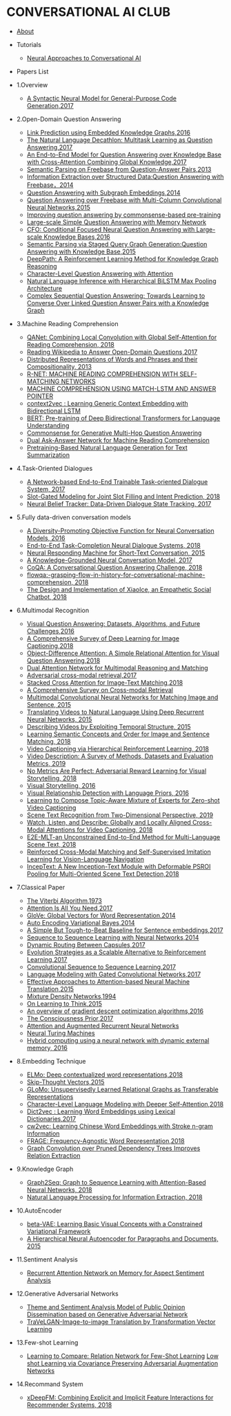 ﻿<!-- docs/_sidebar.md -->

# CONVERSATIONAL AI CLUB

- [About](about.md)

- Tutorials
  - [Neural Approaches to Conversational AI](tutorials/neural-approaches-to-conversational-ai.md)

- Papers List
<!--NOTE:有序列表的一级列表“1.“后不能有空格-->
  - 1.Overview
    - [A Syntactic Neural Model for General-Purpose Code Generation,2017](a-syntactic-neural-model-for-general-purpose-code-generation-2017.md)
  
  - 2.Open-Domain Question Answering
    - [Link Prediction using Embedded Knowledge Graphs,2016](papers/link-prediction-using-embedded-knowledge-graphs-2016.md)  
    - [The Natural Language Decathlon: Multitask Learning as Question Answering,2017](papers/the-natural-language-decathlon-multitask-learning-as-question-answering-2018.md)
    - [An End-to-End Model for Question Answering over Knowledge Base with Cross-Attention Combining Global Knowledge,2017](papers/an-end-to-end-model-for-question-answering-over-knowledge-base-with-cross-attention-combining-global-knowledge.md)
    - [Semantic Parsing on Freebase from Question-Answer Pairs,2013](papers/semantic-parsing-on-freebase-from-question-answer-pairs-2013.md)
    - [Information Extraction over Structured Data:Question Answering with Freebase，2014](papers/information-extraction-over-structured-data-question-answering-with-freebase-2014.md)
    - [Question Answering with Subgraph Embeddings,2014](papers/question-answering-with-subgraph-embeddings-2014.md)
    - [Question Answering over Freebase with Multi-Column Convolutional Neural Networks,2015](papers/question-answering-over-freebase-with-multi-column-convolutional-neural-networks-2015.md)
    - [Improving question answering by commonsense-based pre-training](papers/improving-question-answering-by-commonsense-based-pre-training-2018.md)
    - [Large-scale Simple Question Answering with Memory Network](papers/large-scale-simple-question-answering-with-memory-network-2015.md)
    - [CFO: Conditional Focused Neural Question Answering with Large-scale Knowledge Bases,2016](papers/cfo-conditional-focused-neural-question-answering-with-large-scale-knowledge-bases-2015.md)
    - [Semantic Parsing via Staged Query Graph Generation:Question Answering with Knowledge Base,2015](papers/semantic-parsing-via-staged-query-graph-generation-question-answering-with-knowledge-base-2015.md)
    - [DeepPath: A Reinforcement Learning Method for Knowledge Graph Reasoning](papers/deeppath-a-reinforcement-learning-method-for-knowledge-graph-reasoning-2018.md)
    - [Character-Level Question Answering with Attention](papers/character-level-question-answering-with-attention.md)
    - [Natural Language Inference with Hierarchical BiLSTM Max Pooling Architecture](papers/natural-language-inference-with-hierarchical-bilstm-max-pooling-architecture-2018.md)
    - [Complex Sequential Question Answering: Towards Learning to Converse Over Linked Question Answer Pairs with a Knowledge Graph](papers/complex-sequential-question-answering-towards-learning-to-converse-over-linked-question-answer-pairs-with-a-knowledge-graph-2018.md)
    
  - 3.Machine Reading Comprehension
    - [QANet: Combining Local Convolution with Global Self-Attention for Reading Comprehension, 2018](papers/qanet-combining-local-convolution-with-global-self-attention-for-reading-comprehension-2018.md)
    - [Reading Wikipedia to Answer Open-Domain Questions,2017](papers/reading-wikipedia-to-answer-open-domain-questions-2017.md)
    - [Distributed Representations of Words and Phrases and their Compositionality, 2013](papers/distributed-representations-of-words-and-phrases-2013.md)
    - [R-NET: MACHINE READING COMPREHENSION WITH SELF-MATCHING NETWORKS](papers/r-net-machine-reading-comprehension-with-self-matching-networks-2017.md)
    - [MACHINE COMPREHENSION USING MATCH-LSTM AND ANSWER POINTER](papers/machine-comprehension-using-match-lstm-and-answer-pointer-2016.md)
    - [context2vec : Learning Generic Context Embedding with Bidirectional LSTM](papers/context2vec-learning-generic-context-embedding-with-bidirectional-LSTM.md)
    - [BERT: Pre-training of Deep Bidirectional Transformers for Language Understanding](papers/bert-pre-training-of-deep-bidirectional-transformers-for-language-understanding.md)
    - [Commonsense for Generative Multi-Hop Question Answering](papers/commonsense-for-generative-multi-hop-question-answering-2018.md.md)
    - [Dual Ask-Answer Network for Machine Reading Comprehension](papers/dual-ask-answer-network-for-machine-reading-comprehension.md)
    - [Pretraining-Based Natural Language Generation for Text Summarization](papers/pretraining-based-natural-language-generation-for-text-summarization-2019.md)

  - 4.Task-Oriented Dialogues
    - [A Network-based End-to-End Trainable Task-oriented Dialogue System, 2017](papers/a-network-based-end-to-end-trainable-task-oriented-dialogue-system-2017.md)
    - [Slot-Gated Modeling for Joint Slot Filling and Intent Prediction, 2018](/papers/slot-gated-modeling-for-joint-slot-filling-and-intent-prediction-2018.md)
    - [Neural Belief Tracker: Data-Driven Dialogue State Tracking, 2017](papers/neural-belief-tracker-data-driven-dialogue-state-tracking-2017.md)

  - 5.Fully data-driven conversation models
    - [A Diversity-Promoting Objective Function for Neural Conversation Models, 2016](papers/a-diversity-promoting-objective-function-for-neural-conversational-models-2016.md)
    - [End-to-End Task-Completion Neural Dialogue Systems, 2018](papers/end-to-end-task-completion-neural-dialogue-systems-2018.md) 
    - [Neural Responding Machine for Short-Text Conversation, 2015](papers/neural-responding-machine-for-short-text-conversation-2015.md)
    - [A Knowledge-Grounded Neural Conversation Model, 2017](papers/a-knowledge-grounded-neural-conversation-model-2017.md)
    - [CoQA: A Conversational Question Answering Challenge, 2018](papers/coqa-a-conversational-question-answering-challenge-2018.md)
    - [flowqa:-grasping-flow-in-history-for-conversational-machine-comprehension, 2018](papers/flowqa--grasping-flow-in-history-for-conversational-machine-comprehension-2018.md)
    - [The Design and Implementation of XiaoIce, an Empathetic Social Chatbot, 2018](papers/the-design-and-implementation-of-xiaoice-an-empathetic-social-chatbot.md)

  - 6.Multimodal Recognition
    - [Visual Question Answering: Datasets, Algorithms, and Future Challenges,2016](papers/visual-question-answering-2016.md)
    - [A Comprehensive Survey of Deep Learning for Image Captioning,2018](papers/a-comprehensive-survey-of-deep-learning-for-image-captioning.md)
    - [Object-Difference Attention: A Simple Relational Attention for Visual Question Answering,2018](papers/object-difference-attention-a-simple-relational-attention-for-VQA.md)
    - [Dual Attention Network for Multimodal Reasoning and Matching](papers/dual_attention_network_for_multimodal_reasoning_and_matching.md)
    - [Adversarial cross-modal retrieval,2017](papers/adversarial_cross-modal_Retrieval-2017.md)
    - [Stacked Cross Attention for Image-Text Matching,2018](papers/stacked-cross-attention-for-image-text-matching-2018.md)
    - [A Comprehensive Survey on Cross-modal Retrieval](papers/a-comprehensive-survey-on-cross-retrieval.md)
    - [Multimodal Convolutional Neural Networks for Matching Image and Sentence, 2015](papers/multimodal-convolutional-neural-networks-for-matching-image-and-sentence-2015.md)
    - [Translating Videos to Natural Language Using Deep Recurrent Neural Networks, 2015](papers/translating-videos-to-natural-language-using-deep-recurrent-neural-networks-2015.md)
    - [Describing Videos by Exploiting Temporal Structure, 2015](papers/describiing-videos-by-exploiting-temporal-structure-2015.md)
    - [Learning Semantic Concepts and Order for Image and Sentence Matching, 2018](papers/learning-semantic-concepts-and-order-for-image-and-sentence-matching-2018.md)
    - [Video Captioning via Hierarchical Reinforcement Learning, 2018](papers/video-captioning-via-Hierarchical-reinforcement-learning-2018.md)
    - [Video Description: A Survey of Methods, Datasets and Evaluation Metrics, 2019](papers/video-description-a-survey-of-method-datasets-and-evaluation-metrics-2019.md)
    - [No Metrics Are Perfect: Adversarial Reward Learning for Visual Storytelling, 2018](papers/no-metrics-are-perfect-adversarial-reward-learning-for-visual-storytelling-2018.md)
    - [Visual Storytelling, 2016](papers/visual-storytelling-2016.md)
    - [Visual Relationship Detection with Language Priors, 2016](papers/visual-relationship-detection-with-language-priors-2016.md)
    - [Learning to Compose Topic-Aware Mixture of Experts for Zero-shot Video Captioning](papers/learning-to-compose-topic-aware-mixture-of-experts-for-zero-shot-video-captioning-2018.md)
    - [Scene Text Recognition from Two-Dimensional Perspective, 2019](papers/scene-text-recognition-from-two-dimensional-perspective-2019.md)
    - [Watch, Listen, and Describe: Globally and Locally Aligned Cross-Modal Attentions for Video Captioning, 2018](papers/watch-listen-and-describe-globally-and-locally-aligned-cross-modal-attentions-for-video-captioning-2018.md)
    - [E2E-MLT-an Unconstrained End-to-End Method for Multi-Language Scene Text, 2018](papers/e2e-mlt-an-unconstrained-end-to-end-method-for-multi-language-scene-text-2018.md)
    - [Reinforced Cross-Modal Matching and Self-Supervised Imitation Learning for Vision-Language Navigation](papers/reinforced-cross-modal-matching-and-self-supervised-imitation-learning-for-vision-language-navigation-2018.md)
    - [IncepText: A New Inception-Text Module with Deformable PSROI Pooling for Multi-Oriented Scene Text Detection,2018](papers/inceptext-a-new-inception-text-module-with-deformable-psroi-pooling-for-multi-oriented-scene-text-detection-2018.md)


  - 7.Classical Paper
    - [The Viterbi Algorithm,1973](papers/the-viterbi-algorithm-1973.md)
    - [Attention Is All You Need,2017](papers/attention-is-all-you-need-2017.md)
    - [GloVe: Global Vectors for Word Representation,2014](papers/glove-global-vectors-for-word-representation-2014.md)
    - [Auto Encoding Variational Bayes,2014](papers/auto-encoding-variational-bayes-2013.md)
    - [A Simple But Tough-to-Beat Baseline for Sentence embeddings,2017](papers/a-simple-but-tough-to-beat-baseline-for-sentence-embeddings-2017.md)
    - [Sequence to Sequence Learning with Neural Networks,2014](papers/sequence-to-sequence-searning-with-neural-networks-2014.md)
    - [Dynamic Routing Between Capsules,2017](papers/dynamic-routing-between-capsules-2017.md)
    - [Evolution Strategies as a Scalable Alternative to Reinforcement Learning,2017](papers/evolution-strategies-as-a-scalable-alternative-to-reinforcement-learning-2017.md)
    - [Convolutional Sequence to Sequence Learning,2017](papers/convolutional-sequence-to-sequence-learning-2017.md) 
    - [Language Modeling with Gated Convolutional Networks,2017](papers/language-modeling-with-gated-convolutional-networks-2017.md)
    - [Effective Approaches to Attention-based Neural Machine Translation,2015](papers/effective-approaches-to-attention-based-neural-machine-translation-2015)
    - [Mixture Density Networks,1994](papers/mixture-density-networks-1994.md)
    - [On Learning to Think,2015](papers/on-learning-to-think-2015.md)
    - [An overview of gradient descent optimization algorithms,2016](papers/overview-of-gradient-descent-optimization-algorithms-2016.md)
    - [The Consciousness Prior,2017](papers/the-consciousness-prior-2017.md)
    - [Attention and Augmented Recurrent Neural Networks](papers/attention-and-augmented-recurrent-neural-networks-2016.md)
    - [Neural Turing Machines](papers/neural-turing-machines-2014.md)
    - [Hybrid computing using a neural network with dynamic external memory, 2016](papers/hybrid-computing-using-a-neural-network-with-dynamic-external-memory-2016.md)

  - 8.Embedding Technique
    - [ELMo: Deep contextualized word representations,2018](papers/elmo-deep-contextualized-word-representations-2017.md)
    - [Skip-Thought Vectors,2015](papers/skip-thought-vectors-2015.md)
    - [GLoMo: Unsupervisedly Learned Relational Graphs as Transferable Representations](papers/glomo-unsupervisedly-learned-relational-graphs-as-transferable-representations.md)
    - [Character-Level Language Modeling with Deeper Self-Attention,2018](papers/character-level-language-modeling-with-deeper-self-attention-2018.md)
    - [Dict2vec : Learning Word Embeddings using Lexical Dictionaries,2017](papers/dict2vec-learning-word-embeddings-using-lexical-dictionaries-2017.md)
    - [cw2vec: Learning Chinese Word Embeddings with Stroke n-gram Information](papers/cw2vec-learning-chinese-word-embeddings-with-stroke-n-gram-information-2018.md)
    - [FRAGE: Frequency-Agnostic Word Representation,2018](papers/FRAGE-frequency-agnostic-word-representation-2018.md)
    - [Graph Convolution over Pruned Dependency Trees Improves Relation Extraction](papers/graph-convolution-over-pruned-dependency-trees-improves-relation-extraction.md)

  - 9.Knowledge Graph
    - [Graph2Seq: Graph to Sequence Learning with Attention-Based Neural Networks, 2018](papers/graph2seq-graph-to-sequence-learning-with-attention-based-neural-networks-2018.md)
    - [Natural Language Processing for Information Extraction, 2018](papers/natural-language-processing-for-information-extraction-2018.md)

  - 10.AutoEncoder
    - [beta-VAE: Learning Basic Visual Concepts with a Constrained Variational Framework](papers/beta-vae-learning-basic-visual-concepts-with-a-constrained-variational-framework.md)
    - [A Hierarchical Neural Autoencoder for Paragraphs and Documents, 2015](papers/a-hierarchical-neural-autoencoder-for-paragraphs-and-documents-2015.md)

  - 11.Sentiment Analysis
    - [Recurrent Attention Network on Memory for Aspect Sentiment Analysis](papers/recurrent-attention-network-on-memory-for-aspect-sentiment-analysis-2017.md)
  
  - 12.Generative Adversarial Networks 
    - [Theme and Sentiment Analysis Model of Public Opinion Dissemination based on Generative Adversarial Network](papers/theme-and-sentiment-analysis-model-of-public-opintion-dissemination-based-on-gan-2017.md)
    - [TraVeLGAN-Image-to-image Translation by Transformation Vector Learning](papers/travelgan-image-to-image-translation-by-transformation-vector-learning-2019.md)

  - 13.Few-shot Learning
    - [Learning to Compare: Relation Network for Few-Shot Learning](papers/learning-to-compare-relation-network-for-few-shot-learning-2018.md)
      [Low shot Learning via Covariance Preserving Adversarial Augmentation Networks](papers/low-shot-learning-via-covariance-preserving-adversarial-augmentation-networks-2018.md)

  - 14.Recommand System
    - [xDeepFM: Combining Explicit and Implicit Feature Interactions for Recommender Systems, 2018](papers/xdeepfm-combining-explicit-and-implicit-feature-interactions-for-recommander-system-2018.md)


